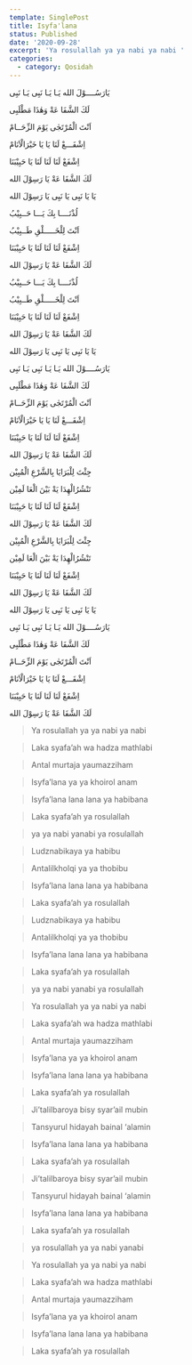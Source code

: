 ```yaml
---
template: SinglePost
title: Isyfa'lana
status: Published
date: '2020-09-28'
excerpt: 'Ya rosulallah ya ya nabi ya nabi '
categories:
  - category: Qosidah
---
```


يَارَسُــــوْلَ الله يَـا يَـا نَبِى يَـا نَبِى  

   
لَكَ الشَّفَا عَةْ وَهٰذَا مَطْلَبِى  


اَنْتَ الْمُرْتَجٰى يَوْمَ الزِّحَــامْ 


اِشْفَـــعْ لَنَا يَا يَا خَيْرَالْاَنَامْ


اِشْفَعْ لَنَا لَنَا لَنَا يَا حَبِيْبَنَا 


لَكَ الشَّفَا عَةْ يَا رَسِوْلَ الله


يَا يَا نَبِى يَا نَبِى  يَا رَسِوْلَ الله



لُذْنَــــا بِكَ يَـــا حَــبِيْبُ 


اَنْتَ لِلْخَـــــلْقِ طَــبِيْبُ


اِشْفَعْ لَنَا لَنَا لَنَا يَا حَبِيْبَنَا  


لَكَ الشَّفَا عَةْ يَا رَسِوْلَ الله


لُذْنَــــا بِكَ يَـــا حَــبِيْبُ 


اَنْتَ لِلْخَـــــلْقِ طَــبِيْبُ


اِشْفَعْ لَنَا لَنَا لَنَا يَا حَبِيْبَنَا
 

لَكَ الشَّفَا عَةْ يَا رَسِوْلَ الله
 

يَا يَا نَبِى يَا نَبِى
يَا رَسِوْلَ الله


يَارَسُــــوْلَ الله يَـا يَـا نَبِى يَـا نَبِى
 

لَكَ الشَّفَا عَةْ وَهٰذَا مَطْلَبِى

 
اَنْتَ الْمُرْتَجٰى يَوْمَ الزِّحَــامْ 


اِشْفَـــعْ لَنَا يَا يَا خَيْرَالْاَنَامْ

 
اِشْفَعْ لَنَا لَنَا لَنَا يَا حَبِيْبَنَا


لَكَ الشَّفَا عَةْ يَا رَسِوْلَ الله


جِئْتَ لِلْبَرَايَا بِالشَّرْعِ الْمُبِيْن 


تَنْشُرُالْهِدَا يَةْ بَيْنَ الْعَا لَمِيْن


اِشْفَعْ لَنَا لَنَا لَنَا يَا حَبِيْبَنَا


لَكَ الشَّفَا عَةْ يَا رَسِوْلَ الله 


جِئْتَ لِلْبَرَايَا بِالشَّرْعِ الْمُبِيْن 


تَنْشُرُالْهِدَا يَةْ بَيْنَ الْعَا لَمِيْن
 

اِشْفَعْ لَنَا لَنَا لَنَا يَا حَبِيْبَنَا


لَكَ الشَّفَا عَةْ يَا رَسِوْلَ الله 


يَا يَا نَبِى يَا نَبِى
يَا رَسِوْلَ الله


يَارَسُــــوْلَ الله يَـا يَـا نَبِى يَـا نَبِى


لَكَ الشَّفَا عَةْ وَهٰذَا مَطْلَبِى
 

اَنْتَ الْمُرْتَجٰى يَوْمَ الزِّحَــامْ 


اِشْفَـــعْ لَنَا يَا يَا خَيْرَالْاَنَامْ
 

اِشْفَعْ لَنَا لَنَا لَنَا يَا حَبِيْبَنَا


لَكَ الشَّفَا عَةْ يَا رَسِوْلَ الله



> Ya rosulallah ya ya nabi ya nabi  

> Laka syafa’ah wa hadza mathlabi 

> Antal murtaja yaumazziham 

> Isyfa’lana ya ya khoirol anam 

> Isyfa’lana lana lana ya habibana 

> Laka syafa’ah ya rosulallah 

> ya ya nabi yanabi ya rosulallah 

> Ludznabikaya ya habibu 

> Antalilkholqi ya ya thobibu 

> Isyfa’lana lana lana ya habibana 

> Laka syafa’ah ya rosulallah 

> Ludznabikaya ya habibu 

> Antalilkholqi ya ya thobibu 

> Isyfa’lana lana lana ya habibana

> Laka syafa’ah ya rosulallah

> ya ya nabi yanabi ya rosulallah 

> Ya rosulallah ya ya nabi ya nabi

> Laka syafa’ah wa hadza mathlabi

> Antal murtaja yaumazziham 

> Isyfa’lana ya ya khoirol anam

> Isyfa’lana lana lana ya habibana 

> Laka syafa’ah ya rosulallah 

> Ji’talilbaroya bisy syar’ail mubin 

> Tansyurul hidayah bainal ‘alamin 

> Isyfa’lana lana lana ya habibana 

> Laka syafa’ah ya rosulallah 

> Ji’talilbaroya bisy syar’ail mubin 

> Tansyurul hidayah bainal ‘alamin

> Isyfa’lana lana lana ya habibana 

> Laka syafa’ah ya rosulallah

> ya rosulallah ya ya nabi yanabi

> Ya rosulallah ya ya nabi ya nabi 

> Laka syafa’ah wa hadza mathlabi

> Antal murtaja yaumazziham 

> Isyfa’lana ya ya khoirol anam

> Isyfa’lana lana lana ya habibana 

> Laka syafa’ah ya rosulallah 

